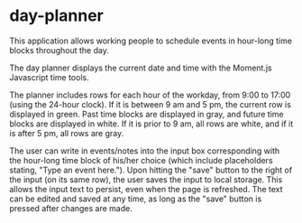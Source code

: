 # day-planner

This application allows working people to schedule events in hour-long time blocks throughout the day.

The day planner displays the current date and time with the Moment.js Javascript time tools.

The planner includes rows for each hour of the workday, from 9:00 to 17:00 (using the 24-hour clock). If it is between 9 am and 5 pm, the current row is displayed in green.
Past time blocks are displayed in gray, and future time blocks are displayed in white. If it is prior to 9 am, all rows are white, and if it is after 5 pm, all rows are gray.

The user can write in events/notes into the input box corresponding with the hour-long time block of his/her choice (which include placeholders stating, "Type an event here.").
Upon hitting the "save" button to the right of the input (on its same row), the user saves the input to local storage. This allows the input text to persist, even when the page
is refreshed. The text can be edited and saved at any time, as long as the "save" button is pressed after changes are made.